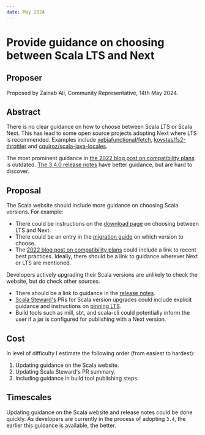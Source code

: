 ```yaml
---
date: May 2024
---
```


# Provide guidance on choosing between Scala LTS and Next

## Proposer

Proposed by Zainab Ali, Community Representative, 14th May 2024.

## Abstract

There is no clear guidance on how to choose between Scala LTS or Scala Next. This has lead to some open source projects adopting Next where LTS is recommended. Examples include [xebiafunctional/fetch](https://github.com/xebia-functional/fetch/commit/60b26afb242b1e248615c811f2c23a51d6cab6fe), [kovstas/fs2-throttler](https://github.com/kovstas/fs2-throttler/commit/e265f6d585aa55d101ddd5e631abb940fccce084) and [cquiroz/scala-java-locales](https://github.com/cquiroz/scala-java-locales/issues/490).

The most prominent guidance in [the 2022 blog post on compatibility plans](https://www.scala-lang.org/blog/2022/08/17/long-term-compatibility-plans.html#the-future-best-practices) is outdated. [The 3.4.0 release notes](https://www.scala-lang.org/blog/2024/02/29/scala-3.4.0-and-3.3.3-released.html#-so-which-version-should-i-update-to) have better guidance, but are hard to discover. 

## Proposal

The Scala website should include more guidance on choosing Scala versions. For example:
 - There could be instructions on the [download page](https://www.scala-lang.org/download/) on choosing between LTS and Next.
 - There could be an entry in the [migration guide](https://docs.scala-lang.org/scala3/guides/migration/compatibility-intro.html) on which version to choose.
 - The [2022 blog post on compatibility plans](https://www.scala-lang.org/blog/2022/08/17/long-term-compatibility-plans.html#the-future-best-practices) could include a link to recent best practices.
Ideally, there should be a link to guidance wherever Next or LTS are mentioned.

Developers actively upgrading their Scala versions are unlikely to check the website, but do check other sources.
 - There should be a link to guidance in the [release notes](https://github.com/scala/scala3/releases/tag/3.4.1).
 - [Scala Steward's](https://github.com/scala-steward-org/scala-steward) PRs for Scala version upgrades could include explicit guidance and instructions on [pinning LTS](https://github.com/scala-steward-org/scala-steward/blob/main/docs/faq.md#how-can-version-updates-be-controlled).
 - Build tools such as mill, sbt, and scala-cli could potentially inform the user if a jar is configured for publishing with a Next version. 

## Cost

In level of difficulty I estimate the following order (from easiest to
hardest):

1. Updating guidance on the Scala website.
2. Updating Scala Steward's PR summary.
3. Including guidance in build tool publishing steps.

## Timescales

Updating guidance on the Scala website and release notes could be done quickly. As developers are currently in the process of adopting `3.4`, the earlier this guidance is available, the better.
